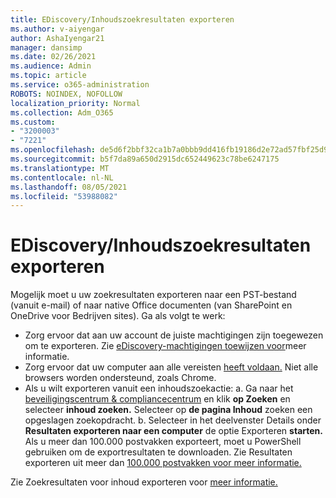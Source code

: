 ```yaml
---
title: EDiscovery/Inhoudszoekresultaten exporteren
ms.author: v-aiyengar
author: AshaIyengar21
manager: dansimp
ms.date: 02/26/2021
ms.audience: Admin
ms.topic: article
ms.service: o365-administration
ROBOTS: NOINDEX, NOFOLLOW
localization_priority: Normal
ms.collection: Adm_O365
ms.custom:
- "3200003"
- "7221"
ms.openlocfilehash: de5d6f2bbf32ca1b7a0bbb9dd416fb19186d2e72ad57fbf25d9b55bd733fdc21
ms.sourcegitcommit: b5f7da89a650d2915dc652449623c78be6247175
ms.translationtype: MT
ms.contentlocale: nl-NL
ms.lasthandoff: 08/05/2021
ms.locfileid: "53988082"
---
```

# <a name="export-ediscoverycontent-search-results"></a>EDiscovery/Inhoudszoekresultaten exporteren

Mogelijk moet u uw zoekresultaten exporteren naar een PST-bestand (vanuit e-mail) of naar native Office documenten (van SharePoint en OneDrive voor Bedrijven sites). Ga als volgt te werk:

- Zorg ervoor dat aan uw account de juiste machtigingen zijn toegewezen om te exporteren. Zie [eDiscovery-machtigingen toewijzen voor](https://go.microsoft.com/fwlink/?linkid=2102406)meer informatie.
- Zorg ervoor dat uw computer aan alle vereisten [heeft voldaan.](https://docs.microsoft.com/office365/securitycompliance/export-search-results#before-you-begin) Niet alle browsers worden ondersteund, zoals Chrome.
- Als u wilt exporteren vanuit een inhoudszoekactie: a. Ga naar het [beveiligingscentrum & compliancecentrum](https://protection.office.com/contentsearch) en klik **op Zoeken** en selecteer **inhoud zoeken.** Selecteer op **de pagina Inhoud** zoeken een opgeslagen zoekopdracht.
    b. Selecteer in het deelvenster Details onder **Resultaten exporteren naar een computer** de optie Exporteren **starten.** Als u meer dan 100.000 postvakken exporteert, moet u PowerShell gebruiken om de exportresultaten te downloaden. Zie Resultaten exporteren uit meer dan [100.000 postvakken voor meer informatie.](https://go.microsoft.com/fwlink/?linkid=2143861)

Zie Zoekresultaten voor inhoud exporteren voor [meer informatie.](https://go.microsoft.com/fwlink/?linkid=2102118)
